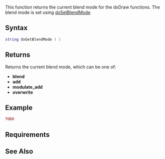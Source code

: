 This function returns the current blend mode for the dxDraw functions. The blend mode is set using [dxSetBlendMode](/docs/dxSetBlendMode.md "wikilink")

Syntax
------

``` lua
string dxGetBlendMode ( )
```

Returns
-------

Returns the current blend mode, which can be one of:

-   **blend**
-   **add**
-   **modulate\_add**
-   **overwrite**

Example
-------

``` lua
TODO
```

Requirements
------------

See Also
--------
